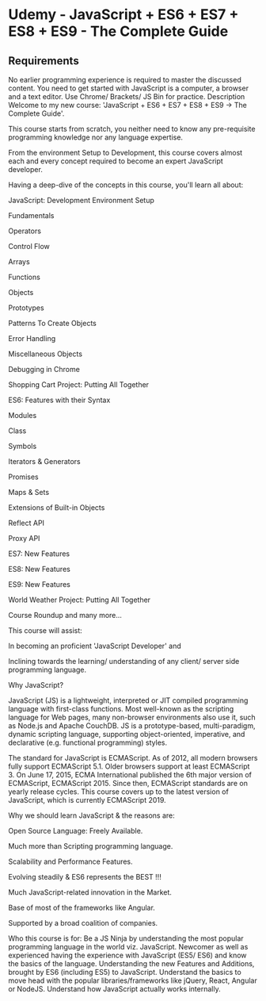 # Udemy - JavaScript + ES6 + ES7 + ES8 + ES9 - The Complete Guide

## Requirements
No earlier programming experience is required to master the discussed content.
You need to get started with JavaScript is a computer, a browser and a text editor. Use Chrome/ Brackets/ JS Bin for practice.
Description
Welcome to my new course: 'JavaScript + ES6 + ES7 + ES8 + ES9 -> The Complete Guide'.

This course starts from scratch, you neither need to know any pre-requisite programming knowledge nor any language expertise. 

From the environment Setup to Development, this course covers almost each and every concept required to become an expert JavaScript developer. 

Having a deep-dive of the concepts in this course, you'll learn all about:

JavaScript: Development Environment Setup

Fundamentals

Operators

Control Flow

Arrays

Functions

Objects

Prototypes

Patterns To Create Objects

Error Handling

Miscellaneous Objects

Debugging in Chrome



Shopping Cart Project: Putting All Together



ES6: Features with their Syntax

Modules

Class

Symbols

Iterators & Generators

Promises

Maps & Sets

Extensions of Built-in Objects

Reflect API

Proxy API



ES7: New Features



ES8: New Features



ES9: New Features



World Weather Project: Putting All Together



Course Roundup and many more...



This course will assist:

In becoming an proficient 'JavaScript Developer' and 

Inclining towards the learning/ understanding of any client/ server side programming language.



Why JavaScript?

JavaScript (JS) is a lightweight, interpreted or JIT compiled programming language with first-class functions. Most well-known as the scripting language for Web pages, many non-browser environments also use it, such as Node.js and Apache CouchDB. JS is a prototype-based, multi-paradigm, dynamic scripting language, supporting object-oriented, imperative, and declarative (e.g. functional programming) styles.

The standard for JavaScript is ECMAScript. As of 2012, all modern browsers fully support ECMAScript 5.1. Older browsers support at least ECMAScript 3. On June 17, 2015, ECMA International published the 6th major version of ECMAScript, ECMAScript 2015. Since then, ECMAScript standards are on yearly release cycles. This course covers up to the latest version of JavaScript, which is currently ECMAScript 2019.

Why we should learn JavaScript & the reasons are:

Open Source Language: Freely Available.

Much more than Scripting programming language.

Scalability and Performance Features.

Evolving steadily & ES6 represents the BEST !!! 

Much JavaScript-related innovation in the Market.

Base of most of the frameworks like Angular.

Supported by a broad coalition of companies.

Who this course is for:
Be a JS Ninja by understanding the most popular programming language in the world viz. JavaScript.
Newcomer as well as experienced having the experience with JavaScript (ES5/ ES6) and know the basics of the language.
Understanding the new Features and Additions, brought by ES6 (including ES5) to JavaScript.
Understand the basics to move head with the popular libraries/frameworks like jQuery, React, Angular or NodeJS.
Understand how JavaScript actually works internally.
